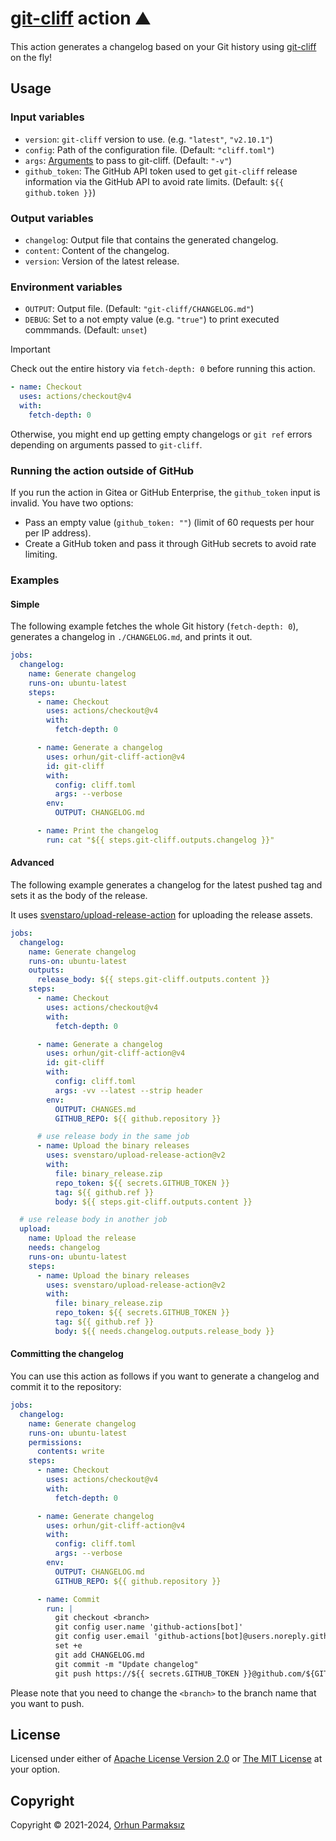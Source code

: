 # [git-cliff](https://github.com/orhun/git-cliff) action ⛰️

This action generates a changelog based on your Git history using [git-cliff](https://github.com/orhun/git-cliff) on the fly!

## Usage

### Input variables

- `version`: `git-cliff` version to use. (e.g. `"latest"`, `"v2.10.1"`)
- `config`: Path of the configuration file. (Default: `"cliff.toml"`)
- `args`: [Arguments](https://github.com/orhun/git-cliff#usage) to pass to git-cliff. (Default: `"-v"`)
- `github_token`: The GitHub API token used to get `git-cliff` release information via the GitHub API to avoid rate limits. (Default: `${{ github.token }}`)

### Output variables

- `changelog`: Output file that contains the generated changelog.
- `content`: Content of the changelog.
- `version`: Version of the latest release.

### Environment variables

- `OUTPUT`: Output file. (Default: `"git-cliff/CHANGELOG.md"`)
- `DEBUG`: Set to a not empty value (e.g. `"true"`) to print executed commmands. (Default: `unset`)

> [!IMPORTANT]
> Check out the entire history via `fetch-depth: 0` before running this action.
>
> ```yaml
> - name: Checkout
>   uses: actions/checkout@v4
>   with:
>     fetch-depth: 0
> ```
>
> Otherwise, you might end up getting empty changelogs or `git ref` errors depending on arguments passed to `git-cliff`.

### Running the action outside of GitHub

If you run the action in Gitea or GitHub Enterprise, the `github_token` input is invalid. You have two options:

- Pass an empty value (`github_token: ""`) (limit of 60 requests per hour per IP address).
- Create a GitHub token and pass it through GitHub secrets to avoid rate limiting.

### Examples

#### Simple

The following example fetches the whole Git history (`fetch-depth: 0`), generates a changelog in `./CHANGELOG.md`, and prints it out.

```yml
jobs:
  changelog:
    name: Generate changelog
    runs-on: ubuntu-latest
    steps:
      - name: Checkout
        uses: actions/checkout@v4
        with:
          fetch-depth: 0

      - name: Generate a changelog
        uses: orhun/git-cliff-action@v4
        id: git-cliff
        with:
          config: cliff.toml
          args: --verbose
        env:
          OUTPUT: CHANGELOG.md

      - name: Print the changelog
        run: cat "${{ steps.git-cliff.outputs.changelog }}"
```

#### Advanced

The following example generates a changelog for the latest pushed tag and sets it as the body of the release.

It uses [svenstaro/upload-release-action](https://github.com/svenstaro/upload-release-action) for uploading the release assets.

```yml
jobs:
  changelog:
    name: Generate changelog
    runs-on: ubuntu-latest
    outputs:
      release_body: ${{ steps.git-cliff.outputs.content }}
    steps:
      - name: Checkout
        uses: actions/checkout@v4
        with:
          fetch-depth: 0

      - name: Generate a changelog
        uses: orhun/git-cliff-action@v4
        id: git-cliff
        with:
          config: cliff.toml
          args: -vv --latest --strip header
        env:
          OUTPUT: CHANGES.md
          GITHUB_REPO: ${{ github.repository }}

      # use release body in the same job
      - name: Upload the binary releases
        uses: svenstaro/upload-release-action@v2
        with:
          file: binary_release.zip
          repo_token: ${{ secrets.GITHUB_TOKEN }}
          tag: ${{ github.ref }}
          body: ${{ steps.git-cliff.outputs.content }}

  # use release body in another job
  upload:
    name: Upload the release
    needs: changelog
    runs-on: ubuntu-latest
    steps:
      - name: Upload the binary releases
        uses: svenstaro/upload-release-action@v2
        with:
          file: binary_release.zip
          repo_token: ${{ secrets.GITHUB_TOKEN }}
          tag: ${{ github.ref }}
          body: ${{ needs.changelog.outputs.release_body }}
```

#### Committing the changelog

You can use this action as follows if you want to generate a changelog and commit it to the repository:

```yml
jobs:
  changelog:
    name: Generate changelog
    runs-on: ubuntu-latest
    permissions:
      contents: write
    steps:
      - name: Checkout
        uses: actions/checkout@v4
        with:
          fetch-depth: 0

      - name: Generate changelog
        uses: orhun/git-cliff-action@v4
        with:
          config: cliff.toml
          args: --verbose
        env:
          OUTPUT: CHANGELOG.md
          GITHUB_REPO: ${{ github.repository }}

      - name: Commit
        run: |
          git checkout <branch>
          git config user.name 'github-actions[bot]'
          git config user.email 'github-actions[bot]@users.noreply.github.com'
          set +e
          git add CHANGELOG.md
          git commit -m "Update changelog"
          git push https://${{ secrets.GITHUB_TOKEN }}@github.com/${GITHUB_REPOSITORY}.git <branch>
```

Please note that you need to change the `<branch>` to the branch name that you want to push.

## License

Licensed under either of [Apache License Version 2.0](./LICENSE-APACHE) or [The MIT License](./LICENSE-MIT) at your option.

## Copyright

Copyright © 2021-2024, [Orhun Parmaksız](mailto:orhunparmaksiz@gmail.com)
